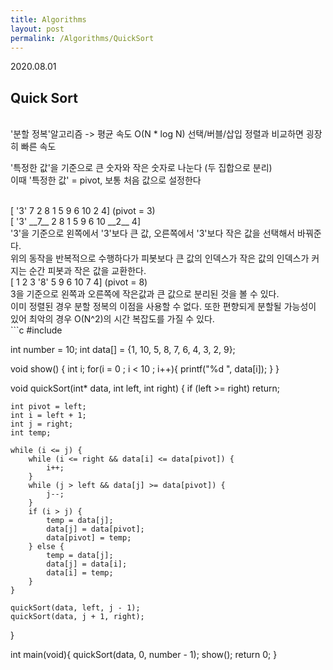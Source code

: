 ```yaml
---
title: Algorithms
layout: post
permalink: /Algorithms/QuickSort
---
```


2020.08.01
<br/>

## Quick Sort  
<br/>
'분할 정복'알고리즘 -> 평균 속도 O(N * log N)
선택/버블/삽입 정렬과 비교하면 굉장히 빠른 속도

'특정한 값'을 기준으로 큰 숫자와 작은 숫자로 나눈다 (두 집합으로 분리)  
이때 '특정한 값' = pivot, 보통 처음 값으로 설정한다

<br/>
[ '3' 7 2 8 1 5 9 6 10 2 4]     (pivot = 3)
<br/>
[ '3' __7__ 2 8 1 5 9 6 10 __2__ 4]
<br/>
'3'을 기준으로 왼쪽에서 '3'보다 큰 값, 오른쪽에서 '3'보다 작은 값을 선택해서 바꿔준다.
<br/>
위의 동작을 반복적으로 수행하다가 피봇보다 큰 값의 인덱스가 작은 값의 인덱스가 커지는 순간 피봇과 작은 값을 교환한다.
<br/>
[ 1 2 3 '8' 5 9 6 10 7 4]       (pivot = 8)
<br/>
3을 기준으로 왼쪽과 오른쪽에 작은값과 큰 값으로 분리된 것을 볼 수 있다.

<br/>
이미 정렬된 경우 분할 정복의 이점을 사용할 수 없다.
또한 편향되게 분할될 가능성이 있어 최악의 경우 O(N^2)의 시간 복잡도를 가질 수 있다.

<br/>
```c
#include<stdio.h>

int number = 10;
int data[] = {1, 10, 5, 8, 7, 6, 4, 3, 2, 9};

void show() {
    int i;
    for(i = 0 ; i < 10 ; i++){
        printf("%d ", data[i]);
    }
}

void quickSort(int* data, int left, int right) {
    if (left >= right)
        return;
    
    int pivot = left;
    int i = left + 1; 
    int j = right;
    int temp;

    while (i <= j) {
        while (i <= right && data[i] <= data[pivot]) {
            i++;
        }
        while (j > left && data[j] >= data[pivot]) {
            j--;
        }
        if (i > j) {
            temp = data[j];
            data[j] = data[pivot];
            data[pivot] = temp;
        } else {
            temp = data[j];
            data[j] = data[i];
            data[i] = temp;
        }
    }

    quickSort(data, left, j - 1);
    quickSort(data, j + 1, right);
    
}

int main(void){
    quickSort(data, 0, number - 1);
    show();
    return 0;
}
```



